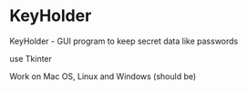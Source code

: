 # KeyHolder
KeyHolder - GUI program to keep secret data like passwords

use Tkinter

Work on Mac OS, Linux and Windows (should be)

